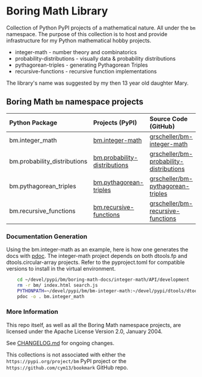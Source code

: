 # Boring Math Library

Collection of Python PyPI projects of a mathematical nature. All under
the `bm` namespace. The purpose of this collection is to host and
provide infrastructure for my Python mathematical hobby projects.

- integer-math - number theory and combinatorics
- probability-distributions - visually data & probability distributions
- pythagorean-triples - generating Pythagorean Triples
- recursive-functions - recursive function implementations

The library's name was suggested by my then 13 year old daughter Mary.

## Boring Math `bm` namespace projects

| Python Package | Projects (PyPI) | Source Code (GitHub) |
|:-------------- |:--------------- |:-------------------- |
| bm.integer_math | [bm.integer-math][11] | [grscheller/bm-integer-math][21] |
| bm.probability_distributions | [bm.probability-distributions][12] | [grscheller/bm-probability-distributions][22] |
| bm.pythagorean_triples | [bm.pythagorean-triples][13] | [grscheller/bm-pythagorean-triples][23] |
| bm.recursive_functions | [bm.recursive-functions][14] | [grscheller/bm-recursive-functions][24] |

### Documentation Generation

Using the bm.integer-math as an example, here is how one generates
the docs with [pdoc](https://pypi.org/project/pdoc/). The integer-math
project depends on both dtools.fp and dtools.circular-array projects.
Refer to the pyproject.toml for compatible versions to install in the
virtual environment.

```bash
    cd ~/devel/pypi/bm/boring-math-docs/integer-math/API/development
    rm -r bm/ index.html search.js
    PYTHONPATH=~/devel/pypi/bm/bm-integer-math:~/devel/pypi/dtools/dtools-circular-array:~/devel/pypi/dtools/dtools-fp
    pdoc -o . bm.integer_math
```

### More Information

This repo itself, as well as all the Boring Math namespace projects, are
licensed under the Apache License Version 2.0, January 2004.

See [CHANGELOG.md](./CHANGELOG.md) for ongoing changes.

This collections is not associated with either the
`https://pypi.org/project/bm` PyPI project or the
`https://github.com/cym13/bookmark` GitHub repo.


[11]: https://pypi.org/project/bm.integer-math/
[12]: https://pypi.org/project/bm.probability-distributions/
[13]: https://pypi.org/project/bm.pythagorean-triples/
[14]: https://pypi.org/project/bm.recursive-functions/
[21]: https://github.com/grscheller/bm-integer-math/
[22]: https://github.com/grscheller/bm-probability-distributions/
[23]: https://github.com/grscheller/bm-pythagorean-triples/
[24]: https://github.com/grscheller/bm-recursive-functions/
